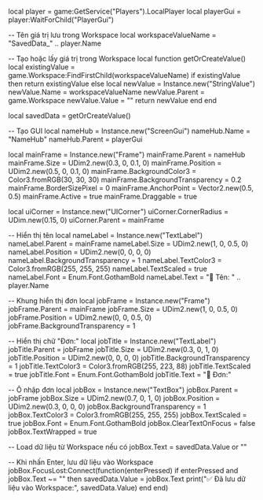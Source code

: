local player = game:GetService("Players").LocalPlayer
local playerGui = player:WaitForChild("PlayerGui")

-- Tên giá trị lưu trong Workspace
local workspaceValueName = "SavedData_" .. player.Name

-- Tạo hoặc lấy giá trị trong Workspace
local function getOrCreateValue()
    local existingValue = game.Workspace:FindFirstChild(workspaceValueName)
    if existingValue then
        return existingValue
    else
        local newValue = Instance.new("StringValue")
        newValue.Name = workspaceValueName
        newValue.Parent = game.Workspace
        newValue.Value = ""
        return newValue
    end
end

local savedData = getOrCreateValue()

-- Tạo GUI
local nameHub = Instance.new("ScreenGui")
nameHub.Name = "NameHub"
nameHub.Parent = playerGui

local mainFrame = Instance.new("Frame")
mainFrame.Parent = nameHub
mainFrame.Size = UDim2.new(0.3, 0, 0.1, 0)
mainFrame.Position = UDim2.new(0.5, 0, 0.1, 0)
mainFrame.BackgroundColor3 = Color3.fromRGB(30, 30, 30)
mainFrame.BackgroundTransparency = 0.2
mainFrame.BorderSizePixel = 0
mainFrame.AnchorPoint = Vector2.new(0.5, 0.5)
mainFrame.Active = true
mainFrame.Draggable = true

local uiCorner = Instance.new("UICorner")
uiCorner.CornerRadius = UDim.new(0.15, 0)
uiCorner.Parent = mainFrame

-- Hiển thị tên
local nameLabel = Instance.new("TextLabel")
nameLabel.Parent = mainFrame
nameLabel.Size = UDim2.new(1, 0, 0.5, 0)
nameLabel.Position = UDim2.new(0, 0, 0, 0)
nameLabel.BackgroundTransparency = 1
nameLabel.TextColor3 = Color3.fromRGB(255, 255, 255)
nameLabel.TextScaled = true
nameLabel.Font = Enum.Font.GothamBold
nameLabel.Text = "👤 Tên: " .. player.Name

-- Khung hiển thị đơn
local jobFrame = Instance.new("Frame")
jobFrame.Parent = mainFrame
jobFrame.Size = UDim2.new(1, 0, 0.5, 0)
jobFrame.Position = UDim2.new(0, 0, 0.5, 0)
jobFrame.BackgroundTransparency = 1

-- Hiển thị chữ "Đơn:"
local jobTitle = Instance.new("TextLabel")
jobTitle.Parent = jobFrame
jobTitle.Size = UDim2.new(0.3, 0, 1, 0)
jobTitle.Position = UDim2.new(0, 0, 0, 0)
jobTitle.BackgroundTransparency = 1
jobTitle.TextColor3 = Color3.fromRGB(255, 223, 88)
jobTitle.TextScaled = true
jobTitle.Font = Enum.Font.GothamBold
jobTitle.Text = "📌 Đơn:"

-- Ô nhập đơn
local jobBox = Instance.new("TextBox")
jobBox.Parent = jobFrame
jobBox.Size = UDim2.new(0.7, 0, 1, 0)
jobBox.Position = UDim2.new(0.3, 0, 0, 0)
jobBox.BackgroundTransparency = 1
jobBox.TextColor3 = Color3.fromRGB(255, 255, 255)
jobBox.TextScaled = true
jobBox.Font = Enum.Font.GothamBold
jobBox.ClearTextOnFocus = false
jobBox.TextWrapped = true

-- Load dữ liệu từ Workspace nếu có
jobBox.Text = savedData.Value or ""

-- Khi nhấn Enter, lưu dữ liệu vào Workspace
jobBox.FocusLost:Connect(function(enterPressed)
    if enterPressed and jobBox.Text ~= "" then
        savedData.Value = jobBox.Text
        print("✅ Đã lưu dữ liệu vào Workspace:", savedData.Value)
    end
end)
